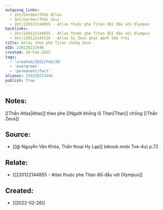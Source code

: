 ```yaml
---
outgoing_links:
  - Zet/Garden/Thần Atlas
  - Zet/Garden/Thần Zeus
  - Zet/220122144855 - Atlas thuộc phe Titan đối đầu với Olympus
backlinks:
  - Zet/220122144855 - Atlas thuộc phe Titan đối đầu với Olympus
  - Zet/220122145218 - Atlas bị Zeus phạt gánh bầu trời
title: Atlas theo phe Titan chống Zeus
UID: 220228223446
created: 28-Feb-2022
tags:
  - 'created/2022/Feb/28'
  - 'evergreen'
  - 'permanent/fact'
aliases: 220228223446
publish: True
---
```

## Notes:
[[Thần Atlas|Atlas]] theo phe [[Người khổng lồ Titan|Titan]] chống [[Thần Zeus]]

## Source:
- [[@ Nguyễn Văn Khỏa, Thần thoại Hy Lạp]] (ebook mobi Tve-4u) p.72

## Relate:
- [[220122144855 - Atlas thuộc phe Titan đối đầu với Olympus]]
## Created:
- [[2022-02-28]]
